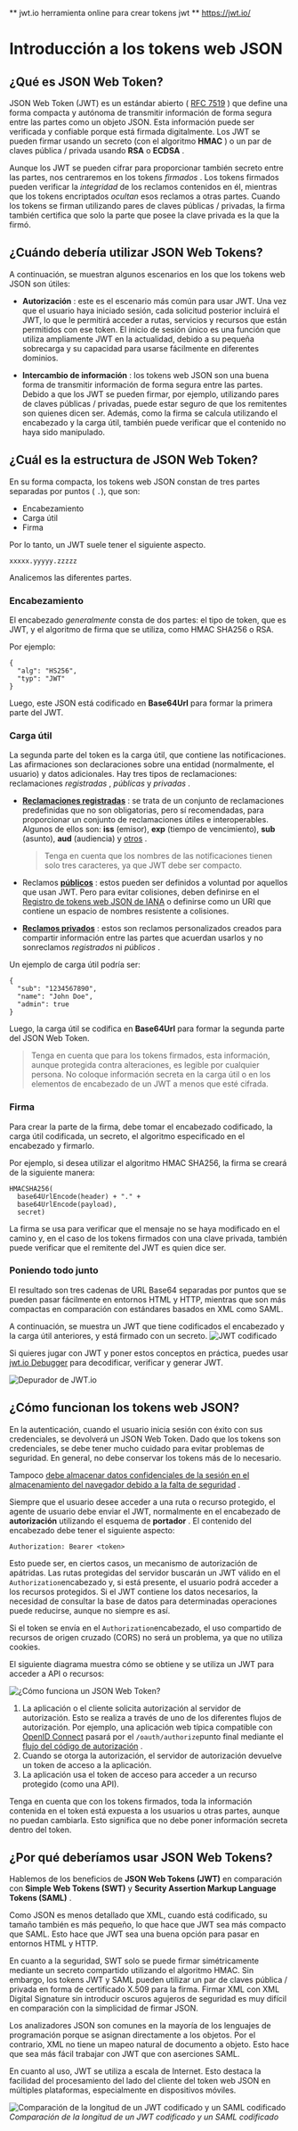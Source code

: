 ** jwt.io herramienta online para crear tokens jwt **
https://jwt.io/

# Introducción a los tokens web JSON
## ¿Qué es JSON Web Token?

JSON Web Token (JWT) es un estándar abierto ( [RFC 7519](https://tools.ietf.org/html/rfc7519) ) que define una forma compacta y autónoma de transmitir información de forma segura entre las partes como un objeto JSON. Esta información puede ser verificada y confiable porque está firmada digitalmente. Los JWT se pueden firmar usando un secreto (con el algoritmo **HMAC** ) o un par de claves pública / privada usando **RSA** o **ECDSA** .

Aunque los JWT se pueden cifrar para proporcionar también secreto entre las partes, nos centraremos en los tokens _firmados_ . Los tokens firmados pueden verificar la _integridad_ de los reclamos contenidos en él, mientras que los tokens encriptados _ocultan_ esos reclamos a otras partes. Cuando los tokens se firman utilizando pares de claves públicas / privadas, la firma también certifica que solo la parte que posee la clave privada es la que la firmó.

## ¿Cuándo debería utilizar JSON Web Tokens?

A continuación, se muestran algunos escenarios en los que los tokens web JSON son útiles:

-   **Autorización** : este es el escenario más común para usar JWT. Una vez que el usuario haya iniciado sesión, cada solicitud posterior incluirá el JWT, lo que le permitirá acceder a rutas, servicios y recursos que están permitidos con ese token. El inicio de sesión único es una función que utiliza ampliamente JWT en la actualidad, debido a su pequeña sobrecarga y su capacidad para usarse fácilmente en diferentes dominios.
    
-   **Intercambio de información** : los tokens web JSON son una buena forma de transmitir información de forma segura entre las partes. Debido a que los JWT se pueden firmar, por ejemplo, utilizando pares de claves públicas / privadas, puede estar seguro de que los remitentes son quienes dicen ser. Además, como la firma se calcula utilizando el encabezado y la carga útil, también puede verificar que el contenido no haya sido manipulado.
    

## ¿Cuál es la estructura de JSON Web Token?

En su forma compacta, los tokens web JSON constan de tres partes separadas por puntos ( `.`), que son:

-   Encabezamiento
-   Carga útil
-   Firma

Por lo tanto, un JWT suele tener el siguiente aspecto.

`xxxxx.yyyyy.zzzzz`

Analicemos las diferentes partes.

### Encabezamiento

El encabezado _generalmente_ consta de dos partes: el tipo de token, que es JWT, y el algoritmo de firma que se utiliza, como HMAC SHA256 o RSA.

Por ejemplo:

```
{
  "alg": "HS256",
  "typ": "JWT"
}
```

Luego, este JSON está codificado en **Base64Url** para formar la primera parte del JWT.

### Carga útil

La segunda parte del token es la carga útil, que contiene las notificaciones. Las afirmaciones son declaraciones sobre una entidad (normalmente, el usuario) y datos adicionales. Hay tres tipos de reclamaciones: reclamaciones _registradas_ , _públicas_ y _privadas_ .

-   [**Reclamaciones registradas**](https://tools.ietf.org/html/rfc7519#section-4.1) : se trata de un conjunto de reclamaciones predefinidas que no son obligatorias, pero sí recomendadas, para proporcionar un conjunto de reclamaciones útiles e interoperables. Algunos de ellos son: **iss** (emisor), **exp** (tiempo de vencimiento), **sub** (asunto), **aud** (audiencia) y [otros](https://tools.ietf.org/html/rfc7519#section-4.1) .
    
    > Tenga en cuenta que los nombres de las notificaciones tienen solo tres caracteres, ya que JWT debe ser compacto.
    
-   [](https://tools.ietf.org/html/rfc7519#section-4.2)Reclamos [**públicos**](https://tools.ietf.org/html/rfc7519#section-4.2) : estos pueden ser definidos a voluntad por aquellos que usan JWT. Pero para evitar colisiones, deben definirse en el [Registro de tokens web JSON de IANA](https://www.iana.org/assignments/jwt/jwt.xhtml) o definirse como un URI que contiene un espacio de nombres resistente a colisiones.
    
-   [**Reclamos privados**](https://tools.ietf.org/html/rfc7519#section-4.3) : estos son reclamos personalizados creados para compartir información entre las partes que acuerdan usarlos y no sonreclamos _registrados_ ni _públicos_ .
    

Un ejemplo de carga útil podría ser:

```
{
  "sub": "1234567890",
  "name": "John Doe",
  "admin": true
}
```

Luego, la carga útil se codifica en **Base64Url** para formar la segunda parte del JSON Web Token.

> Tenga en cuenta que para los tokens firmados, esta información, aunque protegida contra alteraciones, es legible por cualquier persona. No coloque información secreta en la carga útil o en los elementos de encabezado de un JWT a menos que esté cifrada.

### Firma

Para crear la parte de la firma, debe tomar el encabezado codificado, la carga útil codificada, un secreto, el algoritmo especificado en el encabezado y firmarlo.

Por ejemplo, si desea utilizar el algoritmo HMAC SHA256, la firma se creará de la siguiente manera:

```
HMACSHA256(
  base64UrlEncode(header) + "." +
  base64UrlEncode(payload),
  secret)
```

La firma se usa para verificar que el mensaje no se haya modificado en el camino y, en el caso de los tokens firmados con una clave privada, también puede verificar que el remitente del JWT es quien dice ser.

### Poniendo todo junto

El resultado son tres cadenas de URL Base64 separadas por puntos que se pueden pasar fácilmente en entornos HTML y HTTP, mientras que son más compactas en comparación con estándares basados ​​en XML como SAML.

A continuación, se muestra un JWT que tiene codificados el encabezado y la carga útil anteriores, y está firmado con un secreto. ![JWT codificado](https://cdn.auth0.com/content/jwt/encoded-jwt3.png)

Si quieres jugar con JWT y poner estos conceptos en práctica, puedes usar [jwt.io Debugger](https://jwt.io/#debugger-io) para decodificar, verificar y generar JWT.

![Depurador de JWT.io](https://cdn.auth0.com/blog/legacy-app-auth/legacy-app-auth-5.png)

## ¿Cómo funcionan los tokens web JSON?

En la autenticación, cuando el usuario inicia sesión con éxito con sus credenciales, se devolverá un JSON Web Token. Dado que los tokens son credenciales, se debe tener mucho cuidado para evitar problemas de seguridad. En general, no debe conservar los tokens más de lo necesario.

Tampoco [debe almacenar datos confidenciales de la sesión en el almacenamiento del navegador debido a la falta de seguridad](https://cheatsheetseries.owasp.org/cheatsheets/HTML5_Security_Cheat_Sheet.html#local-storage) .

Siempre que el usuario desee acceder a una ruta o recurso protegido, el agente de usuario debe enviar el JWT, normalmente en el encabezado de **autorización** utilizando el esquema de **portador** . El contenido del encabezado debe tener el siguiente aspecto:

```
Authorization: Bearer <token>
```

Esto puede ser, en ciertos casos, un mecanismo de autorización de apátridas. Las rutas protegidas del servidor buscarán un JWT válido en el `Authorization`encabezado y, si está presente, el usuario podrá acceder a los recursos protegidos. Si el JWT contiene los datos necesarios, la necesidad de consultar la base de datos para determinadas operaciones puede reducirse, aunque no siempre es así.

Si el token se envía en el `Authorization`encabezado, el uso compartido de recursos de origen cruzado (CORS) no será un problema, ya que no utiliza cookies.

El siguiente diagrama muestra cómo se obtiene y se utiliza un JWT para acceder a API o recursos:

![¿Cómo funciona un JSON Web Token?](https://cdn2.auth0.com/docs/media/articles/api-auth/client-credentials-grant.png)

1.  La aplicación o el cliente solicita autorización al servidor de autorización. Esto se realiza a través de uno de los diferentes flujos de autorización. Por ejemplo, una aplicación web típica compatible con [OpenID Connect](http://openid.net/connect/) pasará por el `/oauth/authorize`punto final mediante el [flujo del código de autorización](http://openid.net/specs/openid-connect-core-1_0.html#CodeFlowAuth) .
2.  Cuando se otorga la autorización, el servidor de autorización devuelve un token de acceso a la aplicación.
3.  La aplicación usa el token de acceso para acceder a un recurso protegido (como una API).

Tenga en cuenta que con los tokens firmados, toda la información contenida en el token está expuesta a los usuarios u otras partes, aunque no puedan cambiarla. Esto significa que no debe poner información secreta dentro del token.

## ¿Por qué deberíamos usar JSON Web Tokens?

Hablemos de los beneficios de **JSON Web Tokens (JWT)** en comparación con **Simple Web Tokens (SWT)** y **Security Assertion Markup Language Tokens (SAML)** .

Como JSON es menos detallado que XML, cuando está codificado, su tamaño también es más pequeño, lo que hace que JWT sea más compacto que SAML. Esto hace que JWT sea una buena opción para pasar en entornos HTML y HTTP.

En cuanto a la seguridad, SWT solo se puede firmar simétricamente mediante un secreto compartido utilizando el algoritmo HMAC. Sin embargo, los tokens JWT y SAML pueden utilizar un par de claves pública / privada en forma de certificado X.509 para la firma. Firmar XML con XML Digital Signature sin introducir oscuros agujeros de seguridad es muy difícil en comparación con la simplicidad de firmar JSON.

Los analizadores JSON son comunes en la mayoría de los lenguajes de programación porque se asignan directamente a los objetos. Por el contrario, XML no tiene un mapeo natural de documento a objeto. Esto hace que sea más fácil trabajar con JWT que con aserciones SAML.

En cuanto al uso, JWT se utiliza a escala de Internet. Esto destaca la facilidad del procesamiento del lado del cliente del token web JSON en múltiples plataformas, especialmente en dispositivos móviles.

![Comparación de la longitud de un JWT codificado y un SAML codificado](https://cdn.auth0.com/content/jwt/comparing-jwt-vs-saml2.png) _Comparación de la longitud de un JWT codificado y un SAML codificado_